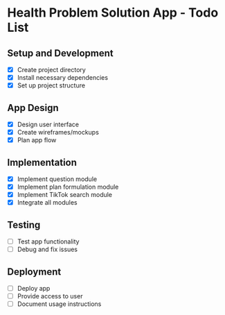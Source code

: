 # Health Problem Solution App - Todo List

## Setup and Development
- [x] Create project directory
- [x] Install necessary dependencies
- [x] Set up project structure

## App Design
- [x] Design user interface
- [x] Create wireframes/mockups
- [x] Plan app flow

## Implementation
- [x] Implement question module
- [x] Implement plan formulation module
- [x] Implement TikTok search module
- [x] Integrate all modules

## Testing
- [ ] Test app functionality
- [ ] Debug and fix issues

## Deployment
- [ ] Deploy app
- [ ] Provide access to user
- [ ] Document usage instructions
